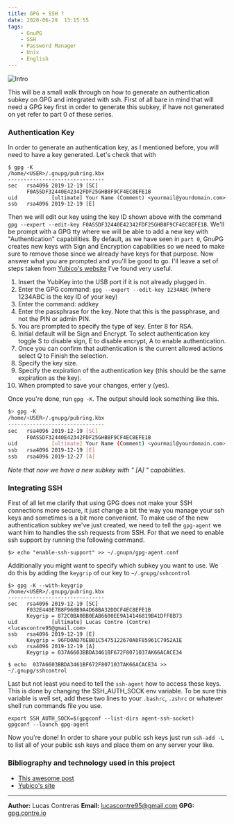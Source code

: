 ```yaml
---
title: GPG + SSH ?
date: 2020-06-29  13:15:55
tags:
    - GnuPG
    - SSH
    - Password Manager
    - Unix
    - English
---
```

![Intro](/images/posts/gpg_1_banner.jpg)

This will be a small walk through on how to generate an authentication subkey on GPG and integrated with ssh. First of all bare in mind that will need a GPG key first in order to generate this subkey, if have not generated on yet refer to part 0 of these series.

### Authentication Key

In order to generate an authentication key, as I mentioned before, you will need to have a key generated. Let's check that with
```shell
$ gpg -K                                                       
/home/<USER>/.gnupg/pubring.kbx
-------------------------------
sec   rsa4096 2019-12-19 [SC]
      F0ASSDF32440E42342FDF25GHB8F9CF4EC8EFE1B
uid           [ultimate] Your Name (Comment) <yourmail@yourdomain.com>
ssb   rsa4096 2019-12-19 [E]
```

Then we will edit our key using the key ID shown above with the command `gpg --expert --edit-key F0ASSDF32440E42342FDF25GHB8F9CF4EC8EFE1B`. We'll be prompt with a GPG tty where we will be able to add a new key with "Authentication" capabilities. By default, as we have seen in `part 0`, GnuPG creates new keys with Sign and Encryption capabilities so we need to make sure to remove those since we already have keys for that purpose.
Now answer what you are prompted and you'll be good to go. I'll leave a set of steps taken from [Yubico's website](https://support.yubico.com/support/solutions/articles/15000006420-using-your-yubikey-with-openpgp) I've found very useful.

1. Insert the YubiKey into the USB port if it is not already plugged in.
2. Enter the GPG command: `gpg --expert --edit-key 1234ABC` (where 1234ABC is the key ID of your key)
3. Enter the command: addkey
4. Enter the passphrase for the key. Note that this is the passphrase, and not the PIN or admin PIN.
5. You are prompted to specify the type of key. Enter 8 for RSA.
6. Initial default will be Sign and Encrypt. To select authentication key toggle S to disable sign, E to disable encrypt, A to enable authentication.
7. Once you can confirm that authentication is the current allowed actions select Q to Finish the selection.
8. Specify the key size.
9. Specify the expiration of the authentication key (this should be the same expiration as the key).
10. When prompted to save your changes, enter y (yes).

Once you're done, run `gpg -K`. The output should look something like this.

```bash
$> gpg -K                                                       
/home/<USER>/.gnupg/pubring.kbx
-------------------------------
sec   rsa4096 2019-12-19 [SC]
      F0ASSDF32440E42342FDF25GHB8F9CF4EC8EFE1B
uid           [ultimate] Your Name (Comment) <yourmail@yourdomain.com>
ssb   rsa4096 2019-12-19 [E]
ssb   rsa4096 2019-12-27 [A]
```
*Note that now we have a new subkey with " [A] " capabilities.* 

### Integrating SSH

First of all let me clarify that using GPG does not make your SSH connections more secure, it just change a bit the way you manage your ssh keys and sometimes is a bit more convenient.
To make use of the new authentication subkey we've just created, we need to tell the `gpg-agent` we want him to handles the ssh requests from SSH. For that we need to enable ssh support by running the following command.

```shell
$> echo "enable-ssh-support" >> ~/.gnupn/gpg-agent.conf
```

Additionally you might want to specify which subkey you want to use. We do this by adding the `keygrip` of our key to `~/.gnupg/sshcontrol`

```shelL
$> gpg -K --with-keygrip
/home/<USER>/.gnupg/pubring.kbx
-------------------------------
sec   rsa4096 2019-12-19 [SC]
      F032E440E7B8F960B9A4D68BA32DDCF4EC8EFE1B
      Keygrip = 872C0BA0BB0EAB6600EE9A14146819B41DFF8B73
uid           [ultimate] Lucas Contre (Contre) <lucascontre95@gmail.com>
ssb   rsa4096 2019-12-19 [E]
      Keygrip = 96FD0AD76EB01C5475122670A0F85961C7952A1E
ssb   rsa4096 2019-12-19 [A]
      Keygrip = 037A6603BBDA3461BF672F8071037AK66ACACE34

$ echo  037A6603BBDA3461BF672F8071037AK66ACACE34 >> ~/.gnupg/sshcontrol
```

Last but not least you need to tell the `ssh-agent` how to access these keys. This is done by changing the SSH_AUTH_SOCK env variable.
To be sure this variable is well set, add these two lines to your `.bashrc`, `.zshrc` or whatever shell run commands file you use.

```
export SSH_AUTH_SOCK=$(gpgconf --list-dirs agent-ssh-socket)
gpgconf --launch gpg-agent
```

Now you're done! In order to share your public ssh keys just run `ssh-add -L` to list all of your public ssh keys and place them on any server your like. 

### Bibliography and technology used in this project

* [This awesome post](https://opensource.com/article/19/4/gpg-subkeys-ssh#:~:text=When%20you%20use%20SSH%2C%20a,gnupg%2Fgpg%2Dagent.)
* [Yubico's site](https://support.yubico.com/support/solutions/articles/15000006420-using-your-yubikey-with-openpgp)
---------------------------

**Author:** Lucas Contreras
**Email:** lucascontre95@gmail.com
**GPG:** [gpg.contre.io](https://gpg.contre.io)

